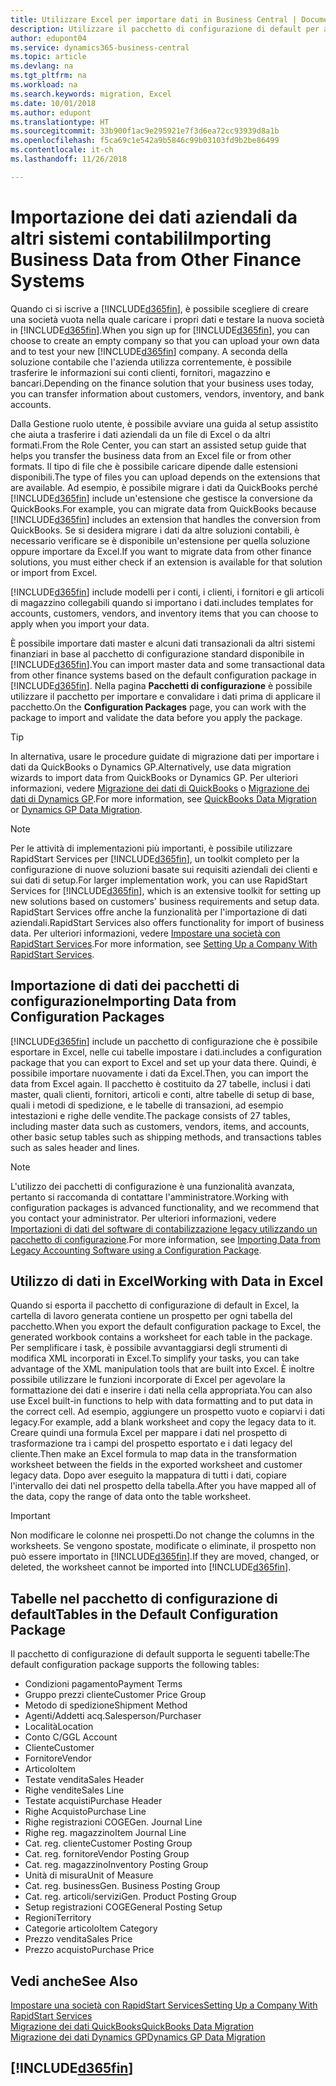 ```yaml
---
title: Utilizzare Excel per importare dati in Business Central | Documenti Microsoft
description: Utilizzare il pacchetto di configurazione di default per aggiungere i dati del cliente in Excel e importare nuovamente i dati in Business Central.
author: edupont04
ms.service: dynamics365-business-central
ms.topic: article
ms.devlang: na
ms.tgt_pltfrm: na
ms.workload: na
ms.search.keywords: migration, Excel
ms.date: 10/01/2018
ms.author: edupont
ms.translationtype: HT
ms.sourcegitcommit: 33b900f1ac9e295921e7f3d6ea72cc93939d8a1b
ms.openlocfilehash: f5ca69c1e542a9b5846c99b03103fd9b2be86499
ms.contentlocale: it-ch
ms.lasthandoff: 11/26/2018

---
```

# <a name="importing-business-data-from-other-finance-systems"></a><span data-ttu-id="67c68-103">Importazione dei dati aziendali da altri sistemi contabili</span><span class="sxs-lookup"><span data-stu-id="67c68-103">Importing Business Data from Other Finance Systems</span></span>
<span data-ttu-id="67c68-104">Quando ci si iscrive a [!INCLUDE[d365fin](includes/d365fin_md.md)], è possibile scegliere di creare una società vuota nella quale caricare i propri dati e testare la nuova società in [!INCLUDE[d365fin](includes/d365fin_md.md)].</span><span class="sxs-lookup"><span data-stu-id="67c68-104">When you sign up for [!INCLUDE[d365fin](includes/d365fin_md.md)], you can choose to create an empty company so that you can upload your own data and to test your new [!INCLUDE[d365fin](includes/d365fin_md.md)] company.</span></span> <span data-ttu-id="67c68-105">A seconda della soluzione contabile che l'azienda utilizza correntemente, è possibile trasferire le informazioni sui conti clienti, fornitori, magazzino e bancari.</span><span class="sxs-lookup"><span data-stu-id="67c68-105">Depending on the finance solution that your business uses today, you can transfer information about customers, vendors, inventory, and bank accounts.</span></span>  

<span data-ttu-id="67c68-106">Dalla Gestione ruolo utente, è possibile avviare una guida al setup assistito che aiuta a trasferire i dati aziendali da un file di Excel o da altri formati.</span><span class="sxs-lookup"><span data-stu-id="67c68-106">From the Role Center, you can start an assisted setup guide that helps you transfer the business data from an Excel file or from other formats.</span></span> <span data-ttu-id="67c68-107">Il tipo di file che è possibile caricare dipende dalle estensioni disponibili.</span><span class="sxs-lookup"><span data-stu-id="67c68-107">The type of files you can upload depends on the extensions that are available.</span></span> <span data-ttu-id="67c68-108">Ad esempio, è possibile migrare i dati da QuickBooks perché [!INCLUDE[d365fin](includes/d365fin_md.md)] include un'estensione che gestisce la conversione da QuickBooks.</span><span class="sxs-lookup"><span data-stu-id="67c68-108">For example, you can migrate data from QuickBooks because [!INCLUDE[d365fin](includes/d365fin_md.md)] includes an extension that handles the conversion from QuickBooks.</span></span> <span data-ttu-id="67c68-109">Se si desidera migrare i dati da altre soluzioni contabili, è necessario verificare se è disponibile un'estensione per quella soluzione oppure importare da Excel.</span><span class="sxs-lookup"><span data-stu-id="67c68-109">If you want to migrate data from other finance solutions, you must either check if an extension is available for that solution or import from Excel.</span></span>  

[!INCLUDE[d365fin](includes/d365fin_md.md)] <span data-ttu-id="67c68-110">include modelli per i conti, i clienti, i fornitori e gli articoli di magazzino collegabili quando si importano i dati.</span><span class="sxs-lookup"><span data-stu-id="67c68-110">includes templates for accounts, customers, vendors, and inventory items that you can choose to apply when you import your data.</span></span>

<span data-ttu-id="67c68-111">È possibile importare dati master e alcuni dati transazionali da altri sistemi finanziari in base al pacchetto di configurazione standard disponibile in [!INCLUDE[d365fin](includes/d365fin_md.md)].</span><span class="sxs-lookup"><span data-stu-id="67c68-111">You can import master data and some transactional data from other finance systems based on the default configuration package in [!INCLUDE[d365fin](includes/d365fin_md.md)].</span></span> <span data-ttu-id="67c68-112">Nella pagina **Pacchetti di configurazione** è possibile utilizzare il pacchetto per importare e convalidare i dati prima di applicare il pacchetto.</span><span class="sxs-lookup"><span data-stu-id="67c68-112">On the **Configuration Packages** page, you can work with the package to import and validate the data before you apply the package.</span></span>  

> [!TIP]  
> <span data-ttu-id="67c68-113">In alternativa, usare le procedure guidate di migrazione dati per importare i dati da QuickBooks o Dynamics GP.</span><span class="sxs-lookup"><span data-stu-id="67c68-113">Alternatively, use data migration wizards to import data from QuickBooks or Dynamics GP.</span></span> <span data-ttu-id="67c68-114">Per ulteriori informazioni, vedere [Migrazione dei dati di QuickBooks](ui-extensions-quickbooks-data-migration.md) o [Migrazione dei dati di Dynamics GP](ui-extensions-dynamicsgp-data-migration.md).</span><span class="sxs-lookup"><span data-stu-id="67c68-114">For more information, see [QuickBooks Data Migration](ui-extensions-quickbooks-data-migration.md) or [Dynamics GP Data Migration](ui-extensions-dynamicsgp-data-migration.md).</span></span>

> [!NOTE]  
> <span data-ttu-id="67c68-115">Per le attività di implementazioni più importanti, è possibile utilizzare RapidStart Services per [!INCLUDE[d365fin](includes/d365fin_md.md)], un toolkit completo per la configurazione di nuove soluzioni basate sui requisiti aziendali dei clienti e sui dati di setup.</span><span class="sxs-lookup"><span data-stu-id="67c68-115">For larger implementation work, you can use RapidStart Services for [!INCLUDE[d365fin](includes/d365fin_md.md)], which is an extensive toolkit for setting up new solutions based on customers' business requirements and setup data.</span></span> <span data-ttu-id="67c68-116">RapidStart Services offre anche la funzionalità per l'importazione di dati aziendali.</span><span class="sxs-lookup"><span data-stu-id="67c68-116">RapidStart Services also offers functionality for import of business data.</span></span> <span data-ttu-id="67c68-117">Per ulteriori informazioni, vedere [Impostare una società con RapidStart Services](admin-set-up-a-company-with-rapidstart.md).</span><span class="sxs-lookup"><span data-stu-id="67c68-117">For more information, see [Setting Up a Company With RapidStart Services](admin-set-up-a-company-with-rapidstart.md).</span></span>

## <a name="importing-data-from-configuration-packages"></a><span data-ttu-id="67c68-118">Importazione di dati dei pacchetti di configurazione</span><span class="sxs-lookup"><span data-stu-id="67c68-118">Importing Data from Configuration Packages</span></span>
[!INCLUDE[d365fin](includes/d365fin_md.md)] <span data-ttu-id="67c68-119">include un pacchetto di configurazione che è possibile esportare in Excel, nelle cui tabelle impostare i dati.</span><span class="sxs-lookup"><span data-stu-id="67c68-119">includes a configuration package that you can export to Excel and set up your data there.</span></span> <span data-ttu-id="67c68-120">Quindi, è possibile importare nuovamente i dati da Excel.</span><span class="sxs-lookup"><span data-stu-id="67c68-120">Then, you can import the data from Excel again.</span></span> <span data-ttu-id="67c68-121">Il pacchetto è costituito da 27 tabelle, inclusi i dati master, quali clienti, fornitori, articoli e conti, altre tabelle di setup di base, quali i metodi di spedizione, e le tabelle di transazioni, ad esempio intestazioni e righe delle vendite.</span><span class="sxs-lookup"><span data-stu-id="67c68-121">The package consists of 27 tables, including master data such as customers, vendors, items, and accounts, other basic setup tables such as shipping methods, and transactions tables such as sales header and lines.</span></span>  

> [!NOTE]  
>   <span data-ttu-id="67c68-122">L'utilizzo dei pacchetti di configurazione è una funzionalità avanzata, pertanto si raccomanda di contattare l'amministratore.</span><span class="sxs-lookup"><span data-stu-id="67c68-122">Working with configuration packages is advanced functionality, and we recommend that you contact your administrator.</span></span> <span data-ttu-id="67c68-123">Per ulteriori informazioni, vedere [Importazioni di dati del software di contabilizzazione legacy utilizzando un pacchetto di configurazione](across-import-data-configuration-packages.md).</span><span class="sxs-lookup"><span data-stu-id="67c68-123">For more information, see [Importing Data from Legacy Accounting Software using a Configuration Package](across-import-data-configuration-packages.md).</span></span>

## <a name="working-with-data-in-excel"></a><span data-ttu-id="67c68-124">Utilizzo di dati in Excel</span><span class="sxs-lookup"><span data-stu-id="67c68-124">Working with Data in Excel</span></span>
<span data-ttu-id="67c68-125">Quando si esporta il pacchetto di configurazione di default in Excel, la cartella di lavoro generata contiene un prospetto per ogni tabella del pacchetto.</span><span class="sxs-lookup"><span data-stu-id="67c68-125">When you export the default configuration package to Excel, the generated workbook contains a worksheet for each table in the package.</span></span> <span data-ttu-id="67c68-126">Per semplificare i task, è possibile avvantaggiarsi degli strumenti di modifica XML incorporati in Excel.</span><span class="sxs-lookup"><span data-stu-id="67c68-126">To simplify your tasks, you can take advantage of the XML manipulation tools that are built into Excel.</span></span> <span data-ttu-id="67c68-127">È inoltre possibile utilizzare le funzioni incorporate di Excel per agevolare la formattazione dei dati e inserire i dati nella cella appropriata.</span><span class="sxs-lookup"><span data-stu-id="67c68-127">You can also use Excel built-in functions to help with data formatting and to put data in the correct cell.</span></span> <span data-ttu-id="67c68-128">Ad esempio, aggiungere un prospetto vuoto e copiarvi i dati legacy.</span><span class="sxs-lookup"><span data-stu-id="67c68-128">For example, add a blank worksheet and copy the legacy data to it.</span></span> <span data-ttu-id="67c68-129">Creare quindi una formula Excel per mappare i dati nel prospetto di trasformazione tra i campi del prospetto esportato e i dati legacy del cliente.</span><span class="sxs-lookup"><span data-stu-id="67c68-129">Then make an Excel formula to map data in the transformation worksheet between the fields in the exported worksheet and customer legacy data.</span></span> <span data-ttu-id="67c68-130">Dopo aver eseguito la mappatura di tutti i dati, copiare l'intervallo dei dati nel prospetto della tabella.</span><span class="sxs-lookup"><span data-stu-id="67c68-130">After you have mapped all of the data, copy the range of data onto the table worksheet.</span></span>  

> [!IMPORTANT]  
>  <span data-ttu-id="67c68-131">Non modificare le colonne nei prospetti.</span><span class="sxs-lookup"><span data-stu-id="67c68-131">Do not change the columns in the worksheets.</span></span> <span data-ttu-id="67c68-132">Se vengono spostate, modificate o eliminate, il prospetto non può essere importato in [!INCLUDE[d365fin](includes/d365fin_md.md)].</span><span class="sxs-lookup"><span data-stu-id="67c68-132">If they are moved, changed, or deleted, the worksheet cannot be imported into [!INCLUDE[d365fin](includes/d365fin_md.md)].</span></span>

## <a name="tables-in-the-default-configuration-package"></a><span data-ttu-id="67c68-133">Tabelle nel pacchetto di configurazione di default</span><span class="sxs-lookup"><span data-stu-id="67c68-133">Tables in the Default Configuration Package</span></span>
<span data-ttu-id="67c68-134">Il pacchetto di configurazione di default supporta le seguenti tabelle:</span><span class="sxs-lookup"><span data-stu-id="67c68-134">The default configuration package supports the following tables:</span></span>

-   <span data-ttu-id="67c68-135">Condizioni pagamento</span><span class="sxs-lookup"><span data-stu-id="67c68-135">Payment Terms</span></span>
-   <span data-ttu-id="67c68-136">Gruppo prezzi cliente</span><span class="sxs-lookup"><span data-stu-id="67c68-136">Customer Price Group</span></span>
-   <span data-ttu-id="67c68-137">Metodo di spedizione</span><span class="sxs-lookup"><span data-stu-id="67c68-137">Shipment Method</span></span>
-   <span data-ttu-id="67c68-138">Agenti/Addetti acq.</span><span class="sxs-lookup"><span data-stu-id="67c68-138">Salesperson/Purchaser</span></span>
-   <span data-ttu-id="67c68-139">Località</span><span class="sxs-lookup"><span data-stu-id="67c68-139">Location</span></span>
-   <span data-ttu-id="67c68-140">Conto C/G</span><span class="sxs-lookup"><span data-stu-id="67c68-140">GL Account</span></span>
-   <span data-ttu-id="67c68-141">Cliente</span><span class="sxs-lookup"><span data-stu-id="67c68-141">Customer</span></span>
-   <span data-ttu-id="67c68-142">Fornitore</span><span class="sxs-lookup"><span data-stu-id="67c68-142">Vendor</span></span>
-   <span data-ttu-id="67c68-143">Articolo</span><span class="sxs-lookup"><span data-stu-id="67c68-143">Item</span></span>
-   <span data-ttu-id="67c68-144">Testate vendita</span><span class="sxs-lookup"><span data-stu-id="67c68-144">Sales Header</span></span>
-   <span data-ttu-id="67c68-145">Righe vendite</span><span class="sxs-lookup"><span data-stu-id="67c68-145">Sales Line</span></span>
-   <span data-ttu-id="67c68-146">Testate acquisti</span><span class="sxs-lookup"><span data-stu-id="67c68-146">Purchase Header</span></span>
-   <span data-ttu-id="67c68-147">Righe Acquisto</span><span class="sxs-lookup"><span data-stu-id="67c68-147">Purchase Line</span></span>
-   <span data-ttu-id="67c68-148">Righe registrazioni COGE</span><span class="sxs-lookup"><span data-stu-id="67c68-148">Gen. Journal Line</span></span>
-   <span data-ttu-id="67c68-149">Righe reg. magazzino</span><span class="sxs-lookup"><span data-stu-id="67c68-149">Item Journal Line</span></span>
-   <span data-ttu-id="67c68-150">Cat. reg. cliente</span><span class="sxs-lookup"><span data-stu-id="67c68-150">Customer Posting Group</span></span>
-   <span data-ttu-id="67c68-151">Cat. reg. fornitore</span><span class="sxs-lookup"><span data-stu-id="67c68-151">Vendor Posting Group</span></span>
-   <span data-ttu-id="67c68-152">Cat. reg. magazzino</span><span class="sxs-lookup"><span data-stu-id="67c68-152">Inventory Posting Group</span></span>
-   <span data-ttu-id="67c68-153">Unità di misura</span><span class="sxs-lookup"><span data-stu-id="67c68-153">Unit of Measure</span></span>
-   <span data-ttu-id="67c68-154">Cat. reg. business</span><span class="sxs-lookup"><span data-stu-id="67c68-154">Gen. Business Posting Group</span></span>
-   <span data-ttu-id="67c68-155">Cat. reg. articoli/servizi</span><span class="sxs-lookup"><span data-stu-id="67c68-155">Gen. Product Posting Group</span></span>
-   <span data-ttu-id="67c68-156">Setup registrazioni COGE</span><span class="sxs-lookup"><span data-stu-id="67c68-156">General Posting Setup</span></span>
-   <span data-ttu-id="67c68-157">Regioni</span><span class="sxs-lookup"><span data-stu-id="67c68-157">Territory</span></span>
-   <span data-ttu-id="67c68-158">Categorie articolo</span><span class="sxs-lookup"><span data-stu-id="67c68-158">Item Category</span></span>
-   <span data-ttu-id="67c68-159">Prezzo vendita</span><span class="sxs-lookup"><span data-stu-id="67c68-159">Sales Price</span></span>
-   <span data-ttu-id="67c68-160">Prezzo acquisto</span><span class="sxs-lookup"><span data-stu-id="67c68-160">Purchase Price</span></span>

## <a name="see-also"></a><span data-ttu-id="67c68-161">Vedi anche</span><span class="sxs-lookup"><span data-stu-id="67c68-161">See Also</span></span>
[<span data-ttu-id="67c68-162">Impostare una società con RapidStart Services</span><span class="sxs-lookup"><span data-stu-id="67c68-162">Setting Up a Company With RapidStart Services</span></span>](admin-set-up-a-company-with-rapidstart.md)  
[<span data-ttu-id="67c68-163">Migrazione dei dati QuickBooks</span><span class="sxs-lookup"><span data-stu-id="67c68-163">QuickBooks Data Migration</span></span>](ui-extensions-quickbooks-data-migration.md)  
[<span data-ttu-id="67c68-164">Migrazione dei dati Dynamics GP</span><span class="sxs-lookup"><span data-stu-id="67c68-164">Dynamics GP Data Migration</span></span>](ui-extensions-dynamicsgp-data-migration.md)  

## [!INCLUDE[d365fin](includes/free_trial_md.md)]  
 

